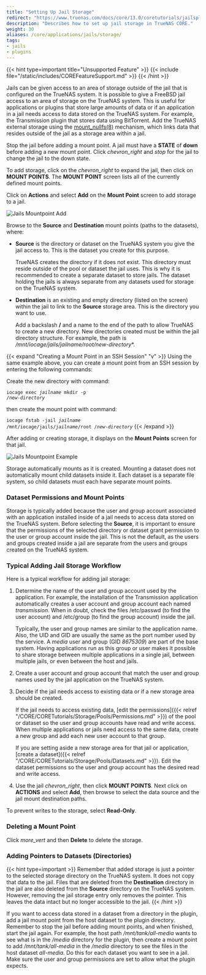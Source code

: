```yaml
---
title: "Setting Up Jail Storage"
redirect: "https://www.truenas.com/docs/core/13.0/coretutorials/jailspluginsvms/jails/settingupjailstorage/"
description: "Describes how to set up jail storage in TrueNAS CORE."
weight: 30
aliases: /core/applications/jails/storage/
tags:
- jails
- plugins
---
```


{{< hint type=important title="Unsupported Feature" >}}
{{< include file="/static/includes/COREFeatureSupport.md" >}}
{{< /hint >}}

Jails can be given access to an area of storage outside of the jail that is configured on the TrueNAS system.
It is possible to give a FreeBSD jail access to an area of storage on the TrueNAS system.
This is useful for applications or plugins that store large amounts of data or if an application in a jail needs access to data stored on the TrueNAS system.
For example, the Transmission plugin that stores data using BitTorrent.
Add the TrueNAS external storage using the [mount_nullfs(8)](https://www.freebsd.org/cgi/man.cgi?query=mount_nullfs) mechanism, which links data that resides outside of the jail as a storage area within a jail.

Stop the jail before adding a mount point. A jail must have a **STATE** of **down** before adding a new mount point.
Click <i class="material-icons" aria-hidden="true" title="Expand">chevron_right</i> and <i class="material-icons" aria-hidden="true" title="Stop">stop</i> for the jail to change the jail to the down state.

To add storage, click on the <i class="material-icons" aria-hidden="true" title="Expand">chevron_right</i> to expand the jail, then click on **MOUNT POINTS**.
The **MOUNT POINT** screen lists all of the currently defined mount points.

Click on **Actions** and select **Add** on the **Mount Point** screen to add storage to a jail.

![Jails Mountpoint Add](/images/CORE/Jails/JailMountpointAdd.png "Jails Mountpoint Add")

Browse to the **Source** and **Destination** mount points (paths to the datasets), where:

* **Source** is the directory or dataset on the TrueNAS system you give the jail access to. This is the dataset you create for this purpose.

  TrueNAS creates the directory if it does not exist.
  This directory must reside outside of the pool or dataset the jail uses.
  This is why it is recommended to create a separate dataset to store jails.
  The dataset holding the jails is always separate from any datasets used for storage on the TrueNAS system.

* **Destination** is an existing and empty directory (listed on the screen) within the jail to link to the **Source** storage area. This is the directory you want to use.

  Add a backslash **/** and a name to the end of the path to allow TrueNAS to create a new directory.
  New directories created must be within the jail directory structure. For example, the path is **/mnt/iocage/jails*/*jailname*/root/*new-directory***.

{{< expand "Creating a Mount Point in an SSH Session" "v" >}}
Using the same example above, you can create a mount point from an SSH session by entering the following commands:

Create the new directory with command:

<code>iocage exec <i>jailname</i> mkdir -p /<i>new-directory</i></code>

then create the mount point with command:

<code>iocage fstab -jail <i>jailname</i> /mnt/iocage/jails/<i>jailname</i>/root /<i>new-directory</i></code>
{{< /expand >}}

After adding or creating storage, it displays on the **Mount Points** screen for that jail.

![Jails Mountpoint Example](/images/CORE/Jails/JailMountpointExample.png "Jails Mountpoint Example")

Storage automatically mounts as it is created.
Mounting a dataset does not automatically mount child datasets inside it.
Each dataset is a separate file system, so child datasets must each have separate mount points.

### Dataset Permissions and Mount Points
Storage is typically added because the user and group account associated with an application installed inside of a jail needs to access data stored on the TrueNAS system.
Before selecting the **Source**, it is important to ensure that the permissions of the selected directory or dataset grant permission to the user or group account inside the jail.
This is not the default, as the users and groups created inside a jail are separate from the users and groups created on the TrueNAS system.

### Typical Adding Jail Storage Workflow
Here is a typical workflow for adding jail storage:

1. Determine the name of the user and group account used by the application.
   For example, the installation of the Transmission application automatically creates a user account and group account each named *transmission*.
   When in doubt, check the files <file>/etc/passwd</file> (to find the user account) and <file>/etc/group</file> (to find the group account) inside the jail.

   Typically, the user and group names are similar to the application name.
   Also, the UID and GID are usually the same as the port number used by the service.
   A *media* user and group (GID *8675309*) are part of the base system.
   Having applications run as this group or user makes it possible to share storage between multiple applications in a single jail, between multiple jails, or even between the host and jails.

2. Create a user account and group account that match the user and group names used by the jail application on the TrueNAS system.

3. Decide if the jail needs access to existing data or if a new storage area should be created.

   If the jail needs to access existing data, [edit the permissions]({{< relref "/CORE/CORETutorials/Storage/Pools/Permissions.md" >}}) of the pool or dataset so the user and group accounts have read and write access.
   When multiple applications or jails need access to the same data, create a new group and add each new user account to that group.

   If you are setting aside a new storage area for that jail or application, [create a dataset]({{< relref "/CORE/CORETutorials/Storage/Pools/Datasets.md" >}}).
   Edit the dataset permissions so the user and group account has the desired read and write access.

4. Use the jail <i class="material-icons" aria-hidden="true" title="Expand">chevron_right</i>, then click **MOUNT POINTS**.
   Next click on **ACTIONS** and select **Add**, then browse to select the data source and the jail mount destination paths.

To prevent writes to the storage, select **Read-Only**.

### Deleting a Mount Point
Click <i class="material-icons" aria-hidden="true" title="Options">more_vert</i> and then **Delete** to delete the storage.

### Adding Pointers to Datasets (Directories)
{{< hint type=important >}}
Remember that added storage is just a pointer to the selected storage directory on the TrueNAS system.
It does not copy that data to the jail.
Files that are deleted from the **Destination** directory in the jail are also deleted from the **Source** directory on the TrueNAS system.
However, removing the jail storage entry only removes the pointer.
This leaves the data intact but no longer accessible to the jail.
{{< /hint >}}

If you want to access data stored in a dataset from a directory in the plugin, add a jail mount point from the host dataset to the plugin directory. Remember to stop the jail before adding mount points, and when finished, start the jail again.
For example, the host path */mnt/tank/all-media* wants to see what is in the */media* directory for the plugin, then create a mount point to add */mnt/tank/all-media* in the */media* directory to see the files in the host dataset *all-media*.
Do this for each dataset you want to see in a jail.
Make sure the user and group permissions are set to allow what the plugin expects.
